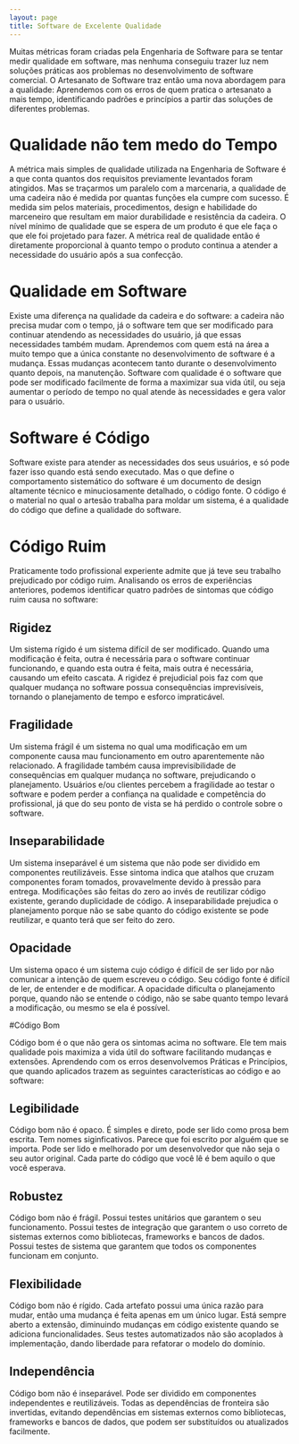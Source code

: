 ```yaml
---
layout: page
title: Software de Excelente Qualidade
---
```


Muitas métricas foram criadas pela Engenharia de Software para se tentar medir qualidade em software, mas nenhuma conseguiu trazer luz nem soluções práticas aos problemas no desenvolvimento de software comercial. O Artesanato de Software traz então uma nova abordagem para a qualidade: Aprendemos com os erros de quem pratica o artesanato a mais tempo, identificando padrões e princípios a partir das soluções de diferentes problemas.

# Qualidade não tem medo do Tempo

A métrica mais simples de qualidade utilizada na Engenharia de Software é a que conta quantos dos requisitos previamente levantados foram atingidos. Mas se traçarmos um paralelo com a marcenaria, a qualidade de uma cadeira não é medida por quantas funções ela cumpre com sucesso. É medida sim pelos materiais, procedimentos, design e habilidade do marceneiro que resultam em maior durabilidade e resistência da cadeira. O nível mínimo de qualidade que se espera de um produto é que ele faça o que ele foi projetado para fazer. A métrica real de qualidade então é diretamente proporcional à quanto tempo o produto continua a atender a necessidade do usuário após a sua confecção.

# Qualidade em Software

Existe uma diferença na qualidade da cadeira e do software: a cadeira não precisa mudar com o tempo, já o software tem que ser modificado para continuar atendendo as necessidades do usuário, já que essas necessidades também mudam. Aprendemos com quem está na área a muito tempo que a única constante no desenvolvimento de software é a mudança. Essas mudanças acontecem tanto durante o desenvolvimento quanto depois, na manutenção. Software com qualidade é o software que pode ser modificado facilmente de forma a maximizar sua vida útil, ou seja aumentar o período de tempo no qual atende às necessidades e gera valor para o usuário.

# Software é Código

Software existe para atender as necessidades dos seus usuários, e só pode fazer isso quando está sendo executado. Mas o que define o comportamento sistemático do software é um documento de design altamente técnico e minuciosamente detalhado, o código fonte. O código é o material no qual o artesão trabalha para moldar um sistema, é a qualidade do código que define a qualidade do software.

# Código Ruim

Praticamente todo profissional experiente admite que já teve seu trabalho prejudicado por código ruim. Analisando os erros de experiências anteriores, podemos identificar quatro padrões de sintomas que código ruim causa no software:

## Rigidez

Um sistema rígido é um sistema difícil de ser modificado. Quando uma modificação é feita, outra é necessária para o software continuar funcionando, e quando esta outra é feita, mais outra é necessária, causando um efeito cascata. A rigidez é prejudicial pois faz com que qualquer mudança no software possua consequências imprevisíveis, tornando o planejamento de tempo e esforco impraticável.

## Fragilidade

Um sistema frágil é um sistema no qual uma modificação em um componente causa mau funcionamento em outro aparentemente não relacionado. A fragilidade também causa imprevisibilidade de consequências em qualquer mudança no software, prejudicando o planejamento. Usuários e/ou clientes percebem a fragilidade ao testar o software e podem perder a confiança na qualidade e competência do profissional, já que do seu ponto de vista se há perdido o controle sobre o software.

## Inseparabilidade

Um sistema inseparável é um sistema que não pode ser dividido em componentes reutilizáveis. Esse sintoma indica que atalhos que cruzam componentes foram tomados, provavelmente devido à pressão para entrega. Modificações são feitas do zero ao invés de reutilizar código existente, gerando duplicidade de código. A inseparabilidade prejudica o planejamento porque não se sabe quanto do código existente se pode reutilizar, e quanto terá que ser feito do zero.

## Opacidade

Um sistema opaco é um sistema cujo código é difícil de ser lido por não comunicar a intenção de quem escreveu o código. Seu código fonte é difícil de ler, de entender e de modificar. A opacidade dificulta o planejamento porque, quando não se entende o código, não se sabe quanto tempo levará a modificação, ou mesmo se ela é possível.

#Código Bom

Código bom é o que não gera os sintomas acima no software. Ele tem mais qualidade pois maximiza a vida útil do software facilitando mudanças e extensões. Aprendendo com os erros desenvolvemos Práticas e Princípios, que quando aplicados trazem as seguintes características ao código e ao software:

## Legibilidade

Código bom não é opaco. É simples e direto, pode ser lido como prosa bem escrita. Tem nomes siginficativos. Parece que foi escrito por alguém que se importa. Pode ser lido e melhorado por um desenvolvedor que não seja o seu autor original. Cada parte do código que você lê é bem aquilo o que você esperava.

## Robustez

Código bom não é frágil. Possui testes unitários que garantem o seu funcionamento. Possui testes de integração que garantem o uso correto de sistemas externos como bibliotecas, frameworks e bancos de dados. Possui testes de sistema que garantem que todos os componentes funcionam em conjunto.

## Flexibilidade

Código bom não é rígido. Cada artefato possui uma única razão para mudar, então uma mudança é feita apenas em um único lugar. Está sempre aberto a extensão, diminuindo mudanças em código existente quando se adiciona funcionalidades. Seus testes automatizados não são acoplados à implementação, dando liberdade para refatorar o modelo do domínio.

## Independência

Código bom não é inseparável. Pode ser dividido em componentes independentes e reutilizáveis. Todas as dependências de fronteira são invertidas, evitando dependências em sistemas externos como bibliotecas, frameworks e bancos de dados, que podem ser substituídos ou atualizados facilmente.

